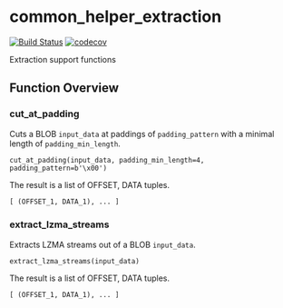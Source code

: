 # common_helper_extraction

[![Build Status](https://travis-ci.org/fkie-cad/common_helper_extraction.svg?branch=master)](https://travis-ci.org/fkie-cad/common_helper_extraction)
[![codecov](https://codecov.io/gh/fkie-cad/common_helper_extraction/branch/master/graph/badge.svg)](https://codecov.io/gh/fkie-cad/common_helper_extraction)

Extraction support functions

## Function Overview

### cut_at_padding

Cuts a BLOB `input_data` at paddings of `padding_pattern` with a minimal length of `padding_min_length`.

`cut_at_padding(input_data, padding_min_length=4, padding_pattern=b'\x00')`

The result is a list of OFFSET, DATA tuples.

```python
[ (OFFSET_1, DATA_1), ... ]
```

### extract_lzma_streams

Extracts LZMA streams out of a BLOB `input_data`.

`extract_lzma_streams(input_data)`

The result is a list of OFFSET, DATA tuples.

```python
[ (OFFSET_1, DATA_1), ... ]
```
